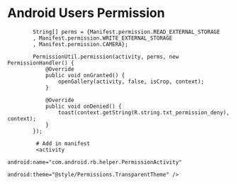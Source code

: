 # Android Users Permission
            String[] perms = {Manifest.permission.READ_EXTERNAL_STORAGE
            , Manifest.permission.WRITE_EXTERNAL_STORAGE
            , Manifest.permission.CAMERA};

            PermissionUtil.permission(activity, perms, new PermissionHandler() {
                @Override
                public void onGranted() {
                    openGallery(activity, false, isCrop, context);
                }

                @Override
                public void onDenied() {
                    toast(context.getString(R.string.txt_permission_deny), context);
                }
            });

             # Add in manifest 
             <activity
                        android:name="com.android.rb.helper.PermissionActivity"
                        android:theme="@style/Permissions.TransparentTheme" />
                         
